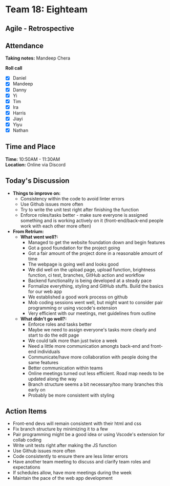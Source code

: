 # Team 18: Eighteam

## Agile - Retrospective
  
## Attendance
**Taking notes:** Mandeep Chera
  
**Roll call**
- [x] Daniel
- [x] Mandeep
- [x] Danny
- [x] Yi
- [x] Tim
- [x] Ira
- [x] Harris
- [x] Jiayi
- [x] Yiyu
- [x] Nathan
  
## Time and Place
**Time:** 10:50AM - 11:30AM
<br/>
**Location:** Online via Discord
  
## Today's Discussion
- **Things to improve on:**
  - Consistency within the code to avoid linter errors
  - Use Github issues more often
  - Try to write the unit test right after finishing the function
  - Enforce roles/tasks better - make sure everyone is assigned something and is working actively on it (front-end/back-end people work with each other more often)
- **From Retrium:**
  - **What went well?:**
    - Managed to get the website foundation down and begin features
    - Got a good foundation for the project going
    - Got a fair amount of the project done in a reasonable amount of time
    - The webpage is going well and looks good
    - We did well on the upload page, upload function, brightness function, ci test, branches, GitHub action and workflow
    - Backend functionality is being developed at a steady pace
    - Formalize everything, styling and GitHub stuffs. Build the basics for our web app
    - We established a good work process on github
    - Mob coding sessions went well, but might want to consider pair programming or using vscode's extension
    - Very efficient with our meetings, met guidelines from outline
  - **What didn't go well?:**
    - Enforce roles and tasks better
    - Maybe we need to assign everyone's tasks more clearly and start to do the edit page
    - We could talk more than just twice a week
    - Need a little more communication amongts back-end and front-end individuals
    - Communicate/have more collaboration with people doing the same features
    - Better communication within teams
    - Online meetings turned out less efficient. Road map needs to be updated along the way
    - Branch structure seems a bit necessary/too many branches this early on
    - Probably be more consistent with styling

## Action Items

- Front-end devs will remain consistent with their html and css
- Fix branch structure by minimizing it to a few
- Pair programming might be a good idea or using Vscode's extension for collab coding
- Write unit tests right after making the JS function
- Use Github issues more often
- Code consistently to ensure there are less linter errors
- Have another team meeting to discuss and clarify team roles and expectations
- If schedules allow, have more meetings during the week
- Maintain the pace of the web app development
  
